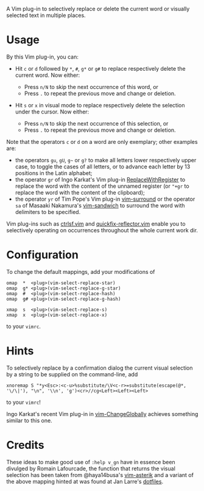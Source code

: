 A Vim plug-in to selectively replace or delete the current word or visually selected text in multiple places.

# Usage

By this Vim plug-in, you can:

- Hit `c` or `d` followed by `*`, `#`, `g*` or `g#` to replace respectively delete the current word.
    Now either:
    - Press `n/N` to skip the next occurrence of this word, or
    - Press `.` to repeat the previous move and change or deletion.

- Hit `s` or `x` in visual mode to replace respectively delete the selection under the cursor.
    Now either:
    - Press `n/N` to skip the next occurrence of this selection, or
    - Press `.` to repeat the previous move and change or deletion.

Note that the operators `c` or `d` on a word are only exemplary;
other examples are:

-  the operators `gu`, `gU`, `g~`  or `g?` to make all letters lower respectively upper case, to toggle the cases of all letters, or to advance each letter by 13 positions in the Latin alphabet;
- the operator `gr` of Ingo Karkat's Vim plug-in [ReplaceWithRegister](https://github.com/vim-scripts/ReplaceWithRegister) to replace the word with the content of the unnamed register (or `"+gr` to replace the word with the content of the clipboard);
- the operator `yr` of Tim Pope's Vim plug-in [vim-surround](https://github.com/tpope/vim-surround) or the operator `sa` of Masaaki Nakamura's [vim-sandwich](https://github.com/machakann/vim-sandwich) to surround the word with delimiters to be specified.

Vim plug-ins such as [ctrlsf.vim](https://github.com/dyng/ctrlsf.vim) and [quickfix-reflector.vim](https://github.com/stefandtw/quickfix-reflector.vim) enable you to selectively operating on occurrences throughout the whole current work dir.

# Configuration

To change the default mappings, add your modifications of

```vim
omap  *  <plug>(vim-select-replace-star)
omap  g* <plug>(vim-select-replace-g-star)
omap  #  <plug>(vim-select-replace-hash)
omap  g# <plug>(vim-select-replace-g-hash)

xmap  s  <plug>(vim-select-replace-s)
xmap  x  <plug>(vim-select-replace-x)
```

to your `vimrc`.

# Hints

To selectively replace by a confirmation dialog the current visual selection by a string to be supplied on the command-line, add

```vim
xnoremap S "*y<Esc>:<c-u>%substitute/\V<c-r>=substitute(escape(@*, '\/\|'), "\n", '\\n', 'g')<cr>//cg<Left><Left><Left>
```

to your `vimrc`!

Ingo Karkat's recent Vim plug-in in [vim-ChangeGlobally](https://github.com/inkarkat/vim-ChangeGlobally) achieves something similar to this one.

# Credits

These ideas to make good use of `:help v_gn` have in essence been divulged by Romain Lafourcade, the function that returns the visual selection has been taken from @haya14busa's [vim-asterik](https://github.com/haya14busa/vim-asterisk/) and a variant of the above mapping hinted at was found at Jan Larre's [dotfiles](https://github.com/majutsushi/etc).
